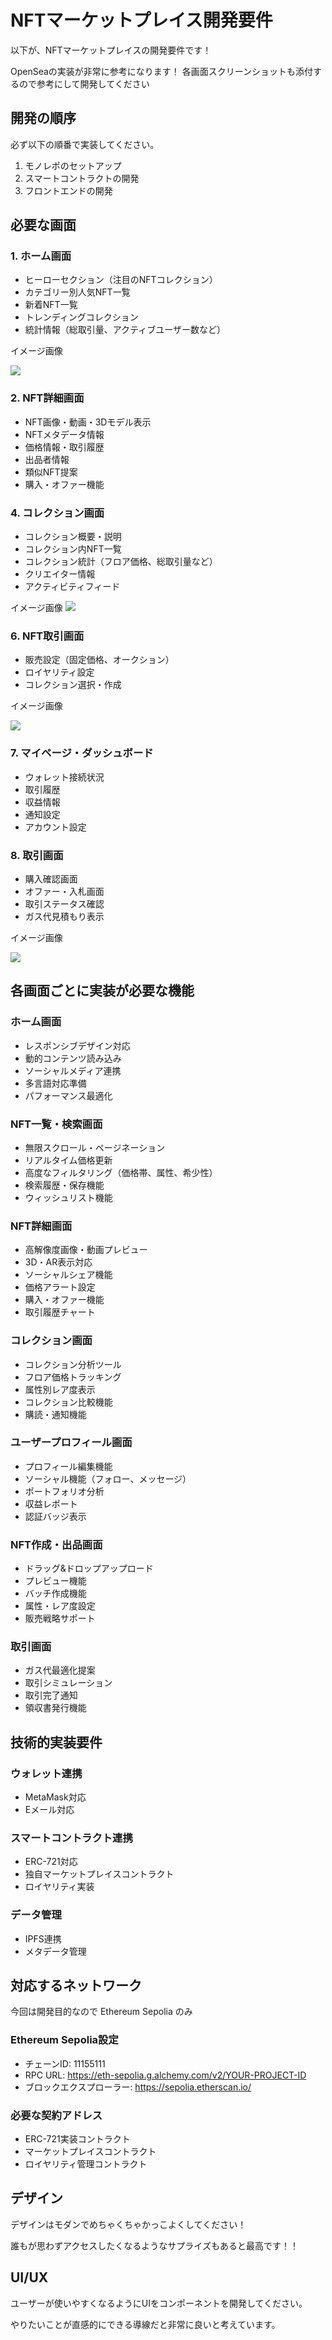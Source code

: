 # NFTマーケットプレイス開発要件

以下が、NFTマーケットプレイスの開発要件です！

OpenSeaの実装が非常に参考になります！
各画面スクリーンショットも添付するので参考にして開発してください

## 開発の順序

必ず以下の順番で実装してください。

1. モノレポのセットアップ
2. スマートコントラクトの開発
3. フロントエンドの開発

## 必要な画面

### 1. ホーム画面
- ヒーローセクション（注目のNFTコレクション）
- カテゴリー別人気NFT一覧
- 新着NFT一覧
- トレンディングコレクション
- 統計情報（総取引量、アクティブユーザー数など）

イメージ画像

![](./img/0.png)

### 2. NFT詳細画面
- NFT画像・動画・3Dモデル表示
- NFTメタデータ情報
- 価格情報・取引履歴
- 出品者情報
- 類似NFT提案
- 購入・オファー機能

### 4. コレクション画面
- コレクション概要・説明
- コレクション内NFT一覧
- コレクション統計（フロア価格、総取引量など）
- クリエイター情報
- アクティビティフィード

イメージ画像
![](./img/3.png)

### 6. NFT取引画面
- 販売設定（固定価格、オークション）
- ロイヤリティ設定
- コレクション選択・作成

イメージ画像

![](./img/2.png)

### 7. マイページ・ダッシュボード
- ウォレット接続状況
- 取引履歴
- 収益情報
- 通知設定
- アカウント設定

### 8. 取引画面
- 購入確認画面
- オファー・入札画面
- 取引ステータス確認
- ガス代見積もり表示

イメージ画像

![](./img/2.png)


## 各画面ごとに実装が必要な機能

### ホーム画面
- レスポンシブデザイン対応
- 動的コンテンツ読み込み
- ソーシャルメディア連携
- 多言語対応準備
- パフォーマンス最適化

### NFT一覧・検索画面
- 無限スクロール・ページネーション
- リアルタイム価格更新
- 高度なフィルタリング（価格帯、属性、希少性）
- 検索履歴・保存機能
- ウィッシュリスト機能

### NFT詳細画面
- 高解像度画像・動画プレビュー
- 3D・AR表示対応
- ソーシャルシェア機能
- 価格アラート設定
- 購入・オファー機能
- 取引履歴チャート

### コレクション画面
- コレクション分析ツール
- フロア価格トラッキング
- 属性別レア度表示
- コレクション比較機能
- 購読・通知機能

### ユーザープロフィール画面
- プロフィール編集機能
- ソーシャル機能（フォロー、メッセージ）
- ポートフォリオ分析
- 収益レポート
- 認証バッジ表示

### NFT作成・出品画面
- ドラッグ&ドロップアップロード
- プレビュー機能
- バッチ作成機能
- 属性・レア度設定
- 販売戦略サポート

### 取引画面
- ガス代最適化提案
- 取引シミュレーション
- 取引完了通知
- 領収書発行機能

## 技術的実装要件

### ウォレット連携
- MetaMask対応
- Eメール対応

### スマートコントラクト連携
- ERC-721対応
- 独自マーケットプレイスコントラクト
- ロイヤリティ実装

### データ管理
- IPFS連携
- メタデータ管理

## 対応するネットワーク

今回は開発目的なので Ethereum Sepolia のみ

### Ethereum Sepolia設定
- チェーンID: 11155111
- RPC URL: https://eth-sepolia.g.alchemy.com/v2/YOUR-PROJECT-ID
- ブロックエクスプローラー: https://sepolia.etherscan.io/

### 必要な契約アドレス
- ERC-721実装コントラクト
- マーケットプレイスコントラクト
- ロイヤリティ管理コントラクト

## デザイン

デザインはモダンでめちゃくちゃかっこよくしてください！

誰もが思わずアクセスしたくなるようなサプライズもあると最高です！！

## UI/UX

ユーザーが使いやすくなるようにUIをコンポーネントを開発してください。

やりたいことが直感的にできる導線だと非常に良いと考えています。
